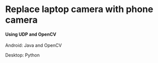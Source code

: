 # Replace laptop camera with phone camera
#### Using UDP and OpenCV
<p>Android: Java and OpenCV</p>
<p>Desktop: Python</p>
